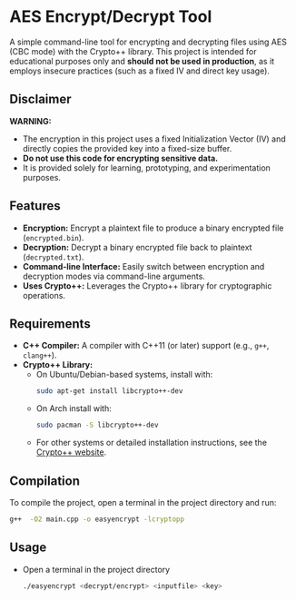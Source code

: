 # AES Encrypt/Decrypt Tool

A simple command-line tool for encrypting and decrypting files using AES (CBC mode) with the Crypto++ library. This project is intended for educational purposes only and **should not be used in production**, as it employs insecure practices (such as a fixed IV and direct key usage).

## Disclaimer

**WARNING:**  
- The encryption in this project uses a fixed Initialization Vector (IV) and directly copies the provided key into a fixed-size buffer.  
- **Do not use this code for encrypting sensitive data.**  
- It is provided solely for learning, prototyping, and experimentation purposes.

## Features

- **Encryption:** Encrypt a plaintext file to produce a binary encrypted file (`encrypted.bin`).
- **Decryption:** Decrypt a binary encrypted file back to plaintext (`decrypted.txt`).
- **Command-line Interface:** Easily switch between encryption and decryption modes via command-line arguments.
- **Uses Crypto++:** Leverages the Crypto++ library for cryptographic operations.

## Requirements

- **C++ Compiler:** A compiler with C++11 (or later) support (e.g., `g++`, `clang++`).
- **Crypto++ Library:**  
  - On Ubuntu/Debian-based systems, install with:
    ```bash
    sudo apt-get install libcrypto++-dev
    ```
  - On Arch install with:
    ```bash
    sudo pacman -S libcrypto++-dev
    ```
  - For other systems or detailed installation instructions, see the [Crypto++ website](https://www.cryptopp.com/).

## Compilation

To compile the project, open a terminal in the project directory and run:

```bash
g++  -O2 main.cpp -o easyencrypt -lcryptopp
```

## Usage
- Open a terminal in the project directory
  ```bash
  ./easyencrypt <decrypt/encrypt> <inputfile> <key>
  ```
